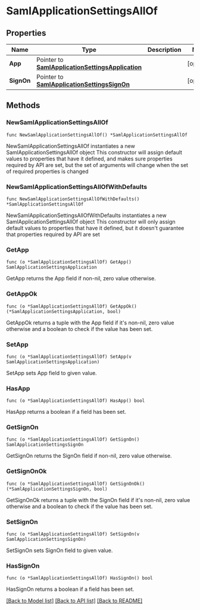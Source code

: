 # SamlApplicationSettingsAllOf

## Properties

Name | Type | Description | Notes
------------ | ------------- | ------------- | -------------
**App** | Pointer to [**SamlApplicationSettingsApplication**](SamlApplicationSettingsApplication.md) |  | [optional] 
**SignOn** | Pointer to [**SamlApplicationSettingsSignOn**](SamlApplicationSettingsSignOn.md) |  | [optional] 

## Methods

### NewSamlApplicationSettingsAllOf

`func NewSamlApplicationSettingsAllOf() *SamlApplicationSettingsAllOf`

NewSamlApplicationSettingsAllOf instantiates a new SamlApplicationSettingsAllOf object
This constructor will assign default values to properties that have it defined,
and makes sure properties required by API are set, but the set of arguments
will change when the set of required properties is changed

### NewSamlApplicationSettingsAllOfWithDefaults

`func NewSamlApplicationSettingsAllOfWithDefaults() *SamlApplicationSettingsAllOf`

NewSamlApplicationSettingsAllOfWithDefaults instantiates a new SamlApplicationSettingsAllOf object
This constructor will only assign default values to properties that have it defined,
but it doesn't guarantee that properties required by API are set

### GetApp

`func (o *SamlApplicationSettingsAllOf) GetApp() SamlApplicationSettingsApplication`

GetApp returns the App field if non-nil, zero value otherwise.

### GetAppOk

`func (o *SamlApplicationSettingsAllOf) GetAppOk() (*SamlApplicationSettingsApplication, bool)`

GetAppOk returns a tuple with the App field if it's non-nil, zero value otherwise
and a boolean to check if the value has been set.

### SetApp

`func (o *SamlApplicationSettingsAllOf) SetApp(v SamlApplicationSettingsApplication)`

SetApp sets App field to given value.

### HasApp

`func (o *SamlApplicationSettingsAllOf) HasApp() bool`

HasApp returns a boolean if a field has been set.

### GetSignOn

`func (o *SamlApplicationSettingsAllOf) GetSignOn() SamlApplicationSettingsSignOn`

GetSignOn returns the SignOn field if non-nil, zero value otherwise.

### GetSignOnOk

`func (o *SamlApplicationSettingsAllOf) GetSignOnOk() (*SamlApplicationSettingsSignOn, bool)`

GetSignOnOk returns a tuple with the SignOn field if it's non-nil, zero value otherwise
and a boolean to check if the value has been set.

### SetSignOn

`func (o *SamlApplicationSettingsAllOf) SetSignOn(v SamlApplicationSettingsSignOn)`

SetSignOn sets SignOn field to given value.

### HasSignOn

`func (o *SamlApplicationSettingsAllOf) HasSignOn() bool`

HasSignOn returns a boolean if a field has been set.


[[Back to Model list]](../README.md#documentation-for-models) [[Back to API list]](../README.md#documentation-for-api-endpoints) [[Back to README]](../README.md)


